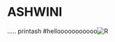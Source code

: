 # ASHWINI
.....
printash
#hellooooooooooo![R](https://user-images.githubusercontent.com/109789385/198718935-e10fc744-2f0b-46bb-b894-65a382af4b25.jpg)
